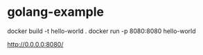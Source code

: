 # golang-example


docker build -t hello-world .
docker run -p 8080:8080 hello-world

http://0.0.0.0:8080/